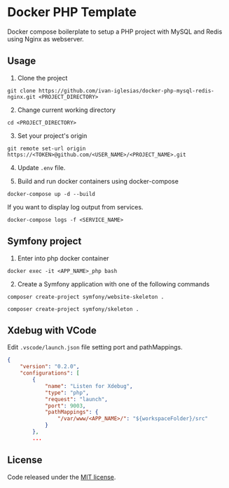 
# Docker PHP Template

Docker compose boilerplate to setup a PHP project with MySQL and Redis using Nginx as webserver.

## Usage

1. Clone the project

```
git clone https://github.com/ivan-iglesias/docker-php-mysql-redis-nginx.git <PROJECT_DIRECTORY>
```

2. Change current working directory

```
cd <PROJECT_DIRECTORY>
```

3. Set your project's origin

```
git remote set-url origin https://<TOKEN>@github.com/<USER_NAME>/<PROJECT_NAME>.git
```

4. Update `.env` file.

5. Build and run docker containers using docker-compose

```
docker-compose up -d --build
```

If you want to display log output from services.

```
docker-compose logs -f <SERVICE_NAME>
```

## Symfony project

1. Enter into php docker container

```
docker exec -it <APP_NAME>_php bash
```

2. Create a Symfony application with one of the following commands

```
composer create-project symfony/website-skeleton .

composer create-project symfony/skeleton .
```

## Xdebug with VCode

Edit `.vscode/launch.json` file setting port and pathMappings.

```json
{
    "version": "0.2.0",
    "configurations": [
        {
            "name": "Listen for Xdebug",
            "type": "php",
            "request": "launch",
            "port": 9003,
            "pathMappings": {
                "/var/www/<APP_NAME>/": "${workspaceFolder}/src"
            }
        },
        ...
```

## License

Code released under the [MIT license](./LICENSE).
